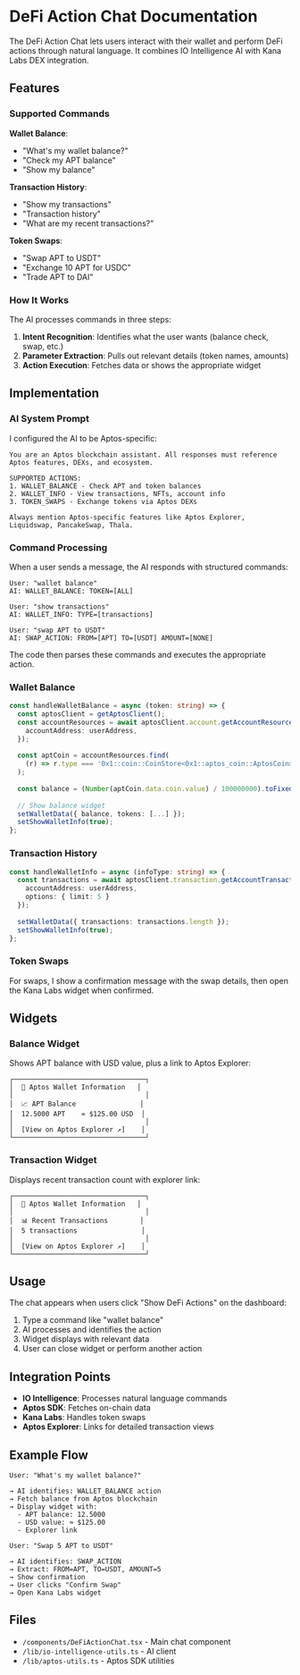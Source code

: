 # DeFi Action Chat Documentation

The DeFi Action Chat lets users interact with their wallet and perform DeFi actions through natural language. It combines IO Intelligence AI with Kana Labs DEX integration.

## Features

### Supported Commands

**Wallet Balance**:
- "What's my wallet balance?"
- "Check my APT balance"
- "Show my balance"

**Transaction History**:
- "Show my transactions"
- "Transaction history"
- "What are my recent transactions?"

**Token Swaps**:
- "Swap APT to USDT"
- "Exchange 10 APT for USDC"
- "Trade APT to DAI"

### How It Works

The AI processes commands in three steps:

1. **Intent Recognition**: Identifies what the user wants (balance check, swap, etc.)
2. **Parameter Extraction**: Pulls out relevant details (token names, amounts)
3. **Action Execution**: Fetches data or shows the appropriate widget

## Implementation

### AI System Prompt

I configured the AI to be Aptos-specific:

```
You are an Aptos blockchain assistant. All responses must reference 
Aptos features, DEXs, and ecosystem.

SUPPORTED ACTIONS:
1. WALLET_BALANCE - Check APT and token balances
2. WALLET_INFO - View transactions, NFTs, account info  
3. TOKEN_SWAPS - Exchange tokens via Aptos DEXs

Always mention Aptos-specific features like Aptos Explorer, 
Liquidswap, PancakeSwap, Thala.
```

### Command Processing

When a user sends a message, the AI responds with structured commands:

```
User: "wallet balance"
AI: WALLET_BALANCE: TOKEN=[ALL]

User: "show transactions"  
AI: WALLET_INFO: TYPE=[transactions]

User: "swap APT to USDT"
AI: SWAP_ACTION: FROM=[APT] TO=[USDT] AMOUNT=[NONE]
```

The code then parses these commands and executes the appropriate action.

### Wallet Balance

```typescript
const handleWalletBalance = async (token: string) => {
  const aptosClient = getAptosClient();
  const accountResources = await aptosClient.account.getAccountResources({
    accountAddress: userAddress,
  });
  
  const aptCoin = accountResources.find(
    (r) => r.type === '0x1::coin::CoinStore<0x1::aptos_coin::AptosCoin>'
  );
  
  const balance = (Number(aptCoin.data.coin.value) / 100000000).toFixed(4);
  
  // Show balance widget
  setWalletData({ balance, tokens: [...] });
  setShowWalletInfo(true);
};
```

### Transaction History

```typescript
const handleWalletInfo = async (infoType: string) => {
  const transactions = await aptosClient.transaction.getAccountTransactions({
    accountAddress: userAddress,
    options: { limit: 5 }
  });
  
  setWalletData({ transactions: transactions.length });
  setShowWalletInfo(true);
};
```

### Token Swaps

For swaps, I show a confirmation message with the swap details, then open the Kana Labs widget when confirmed.

## Widgets

### Balance Widget

Shows APT balance with USD value, plus a link to Aptos Explorer:

```
┌─────────────────────────────────┐
│  💼 Aptos Wallet Information   │
│                                 │
│  📈 APT Balance                │
│  12.5000 APT    ≈ $125.00 USD  │
│                                 │
│  [View on Aptos Explorer ↗]    │
└─────────────────────────────────┘
```

### Transaction Widget

Displays recent transaction count with explorer link:

```
┌─────────────────────────────────┐
│  💼 Aptos Wallet Information   │
│                                 │
│  📊 Recent Transactions        │
│  5 transactions                │
│                                 │
│  [View on Aptos Explorer ↗]    │
└─────────────────────────────────┘
```

## Usage

The chat appears when users click "Show DeFi Actions" on the dashboard:

1. Type a command like "wallet balance"
2. AI processes and identifies the action
3. Widget displays with relevant data
4. User can close widget or perform another action

## Integration Points

- **IO Intelligence**: Processes natural language commands
- **Aptos SDK**: Fetches on-chain data
- **Kana Labs**: Handles token swaps
- **Aptos Explorer**: Links for detailed transaction views

## Example Flow

```
User: "What's my wallet balance?"

→ AI identifies: WALLET_BALANCE action
→ Fetch balance from Aptos blockchain
→ Display widget with:
  - APT balance: 12.5000
  - USD value: ≈ $125.00
  - Explorer link

User: "Swap 5 APT to USDT"

→ AI identifies: SWAP_ACTION
→ Extract: FROM=APT, TO=USDT, AMOUNT=5
→ Show confirmation
→ User clicks "Confirm Swap"
→ Open Kana Labs widget
```

## Files

- `/components/DeFiActionChat.tsx` - Main chat component
- `/lib/io-intelligence-utils.ts` - AI client
- `/lib/aptos-utils.ts` - Aptos SDK utilities
